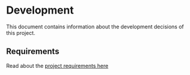 # Development

This document contains information about the development decisions of this project.

## Requirements

Read about the [project requirements here]


[project requirements here]: ./Requirements.md